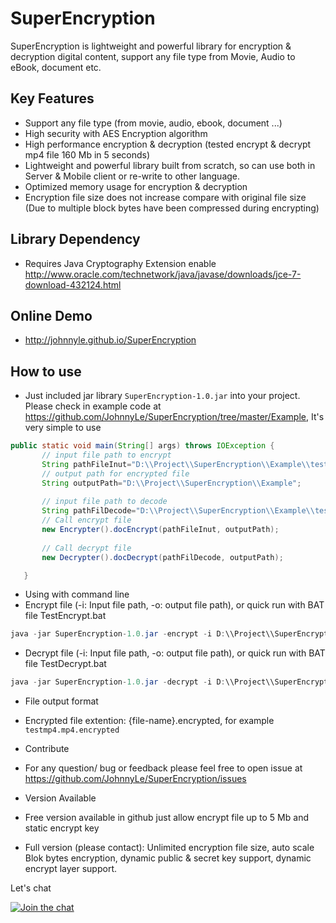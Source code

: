 # SuperEncryption
SuperEncryption is lightweight and powerful library for encryption &amp; decryption digital content, support any file type from Movie, Audio to eBook, document etc.

## Key Features
- Support any file type (from movie, audio, ebook, document ...)
- High security with AES Encryption algorithm
- High performance encryption & decryption (tested encrypt & decrypt mp4 file 160 Mb in 5 seconds)
- Lightweight and powerful library built from scratch, so can use both in Server & Mobile client or re-write to other language.
- Optimized memory usage for encryption & decryption
- Encryption file size does not increase compare with original file size (Due to multiple block bytes have been compressed during encrypting)
 
## Library Dependency 
- Requires Java Cryptography Extension enable http://www.oracle.com/technetwork/java/javase/downloads/jce-7-download-432124.html
 
## Online Demo
- http://johnnyle.github.io/SuperEncryption

## How to use
 - Just included jar library ```SuperEncryption-1.0.jar``` into your project. Please check in example code at https://github.com/JohnnyLe/SuperEncryption/tree/master/Example, It's very simple to use
 ```java
 public static void main(String[] args) throws IOException {
        // input file path to encrypt
        String pathFileInut="D:\\Project\\SuperEncryption\\Example\\testmp4.mp4";
        // output path for encrypted file
        String outputPath="D:\\Project\\SuperEncryption\\Example";
        
        // input file path to decode
        String pathFilDecode="D:\\Project\\SuperEncryption\\Example\\testmp4.mp4.encrypted";
        // Call encrypt file
        new Encrypter().docEncrypt(pathFileInut, outputPath);
        
        // Call decrypt file
        new Decrypter().docDecrypt(pathFilDecode, outputPath);

    }  
 ```
 
 - Using with command line 
  - Encrypt file (-i: Input file path, -o: output file path), or quick run with BAT file TestEncrypt.bat
```java
java -jar SuperEncryption-1.0.jar -encrypt -i D:\\Project\\SuperEncryption\\Example\\testmp4.mp4 -o D:\\Project\\SuperEncryption\\Example
```

  - Decrypt file (-i: Input file path, -o: output file path), or quick run with BAT file TestDecrypt.bat
```java
java -jar SuperEncryption-1.0.jar -decrypt -i D:\\Project\\SuperEncryption\\Example\\testmp4.mp4.encrypted -o D:\\Project\\SuperEncryption\\Example
```
 - File output format
  - Encrypted file extention: {file-name}.encrypted, for example ```testmp4.mp4.encrypted```

 - Contribute
  - For any question/ bug or feedback please feel free to open issue at https://github.com/JohnnyLe/SuperEncryption/issues 

 - Version Available 
  - Free version available in github just allow encrypt file up to 5 Mb and static encrypt key
  - Full version (please contact): Unlimited encryption file size, auto scale Blok bytes encryption, dynamic public & secret key support, dynamic encrypt layer support.

Let's chat 
	<p><a href="https://gitter.im/JohnnyLe/SuperEncryption" target="_blank"><img src="https://camo.githubusercontent.com/da2edb525cde1455a622c58c0effc3a90b9a181c/68747470733a2f2f6261646765732e6769747465722e696d2f4a6f696e253230436861742e737667" alt="Join the chat" data-canonical-src="https://badges.gitter.im/Join%20Chat.svg" style="max-width:100%;"></a></p>
